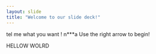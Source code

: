 ```yaml
---
layout: slide
title: "Welcome to our slide deck!"
---
```

tel me what you want ! n***a 
Use the right arrow to begin!

HELLOW WOLRD

